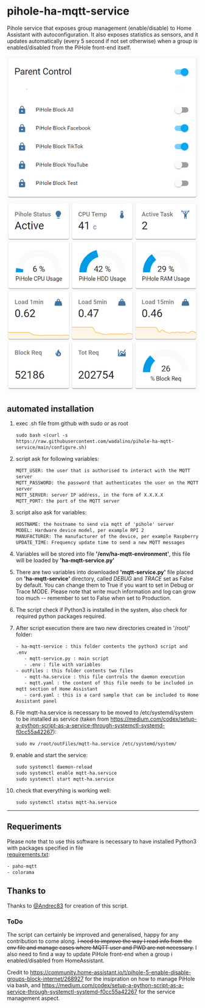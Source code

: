 # pihole-ha-mqtt-service
Pihole service that exposes group management (enable/disable) to Home Assistant with autoconfiguration.
It also exposes statistics as sensors, and it updates automatically (every 5 second if not set otherwise) when a group is enabled/disabled from the PiHole front-end itself.

![Parental control](https://github.com/Andrec83/pihole-ha-mqtt-service/blob/main/Parent%20Control.PNG)
![Pihole reporting](https://github.com/Andrec83/pihole-ha-mqtt-service/blob/main/PiHole%20reports.PNG)



## automated installation
1) exec .sh file from github with sudo or as root
   ```
   sudo bash <(curl -s https://raw.githubusercontent.com/wadalino/pihole-ha-mqtt-service/main/configure.sh)
   ```
2) script ask for following variables:
   ```
   MQTT_USER: the user that is authorised to interact with the MQTT server
   MQTT_PASSWORD: the password that authenticates the user on the MQTT server
   MQTT_SERVER: server IP address, in the form of X.X.X.X
   MQTT_PORT: the port of the MQTT server
   ```
3) script also ask for variables:
   ```
   HOSTNAME: the hostname to send via mqtt of 'pihole' server
   MODEL: Hardware device model, per example RPI 2
   MANUFACTURER: The manufacturer of the device, per example Raspberry
   UPDATE_TIME: Frequency update time to send a new MQTT messages
   ```  
   
4) Variables will be stored into file **'/env/ha-mqtt-environment'**, this file will be loaded by **'ha-mqtt-service.py'**  
  
  
5) There are two variables into downloaded **'mqtt-service.py'** file placed on **'ha-mqtt-service'** directory, called *DEBUG* and *TRACE* set as False by default. You can change them to True if you want to set in Debug or Trace MODE. Please note that write much information and log can grow too much -- remember to set to False when set to Production.  
 
  
6) The script check if Python3 is installed in the system, also check for required python packages required.


7) After script execution there are two new directories created in '/root/' folder:
   ```
   - ha-mqtt-service : this folder contents the python3 script and .env
      - mqtt-service.py : main script
      - .env : file with variables 
   - outFiles : this folder contents two files
      - mqtt-ha.service : this file controls the daemon execution
      - mqtt.yaml : the content of this file needs to be included in mqtt section of Home Assistant
      - card.yaml : this is a card sample that can be included to Home Assistant panel
   ```

8) File mqtt-ha.service is necessary to be moved to /etc/systemd/system to be installed as service (taken from https://medium.com/codex/setup-a-python-script-as-a-service-through-systemctl-systemd-f0cc55a42267):
   ```
   sudo mv /root/outFiles/mqtt-ha.service /etc/systemd/system/
   ```
   
9) enable and start the service:
   ```
   sudo systemctl daemon-reload
   sudo systemctl enable mqtt-ha.service
   sudo systemctl start mqtt-ha.service
   ```   

10) check that everything is working well:
    ```
    sudo systemctl status mqtt-ha.service
    ```
    
*****************

## Requeriments
Please note that to use this software is necessary to have installed Python3 with packages specified in file  
[requirements.txt](https://raw.githubusercontent.com/wadalino/pihole-ha-mqtt-service/refs/heads/main/requirements.txt):
  ```
- paho-mqtt
- colorama
  ```

## Thanks to 
Thanks to [@Andrec83](https://github.com/Andrec83) for creation of this script.

### ToDo
The script can certainly be improved and generalised, happy for any contribution to come along. 
~~I need to improve the way I read info from the env file and manage cases where MQTT user and PWD are not necessary.~~ 
I also need to find a way to update PiHole front-end when a group i enabled/disabled from HomeAssistant.

Credit to https://community.home-assistant.io/t/pihole-5-enable-disable-groups-block-internet/268927 for the insipration on how to manage PiHole via bash, 
and https://medium.com/codex/setup-a-python-script-as-a-service-through-systemctl-systemd-f0cc55a42267 for the service management aspect. 
   
   

